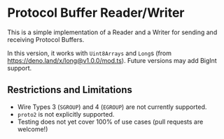 # Protocol Buffer Reader/Writer

This is a simple implementation of a Reader and a Writer for sending and receiving Protocol Buffers.

In this version, it works with `Uint8Arrays` and `Long`s (from https://deno.land/x/long@v1.0.0/mod.ts). Future versions may add BigInt support.

## Restrictions and Limitations

- Wire Types 3 (`SGROUP`) and 4 (`EGROUP`) are not currently supported.
- `proto2` is not explicitly supported.
- Testing does not yet cover 100% of use cases (pull requests are welcome!)
